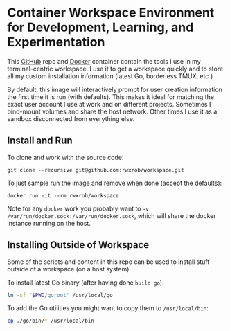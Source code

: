 # Container Workspace Environment for Development, Learning, and Experimentation

This [GitHub] repo and [Docker] container contain the tools I use in my
terminal-centric workspace. I use it to get a workspace quickly and to
store all my custom installation information (latest Go, borderless
TMUX, etc.)

By default, this image will interactively prompt for user creation
information the first time it is run (with defaults). This makes it
ideal for matching the exact user account I use at work and on different
projects. Sometimes I bind-mount volumes and share the host network.
Other times I use it as a sandbox disconnected from everything else.

[GitHub]: <https://github.com/rwxrob/base>
[Docker]: <https://hub.docker.com/r/rwxrob/base>

## Install and Run

To clone and work with the source code:

```
git clone --recursive git@github.com:rwxrob/workspace.git
```

To just sample run the image and remove when done (accept the defaults):

```
docker run -it --rm rwxrob/workspace
```

Note for any `docker` work you probably want to `-v
/var/run/docker.sock:/var/run/docker.sock`, which will share the docker
instance running on the host.

## Installing Outside of Workspace

Some of the scripts and content in this repo can be used to install
stuff outside of a workspace (on a host system).

To install latest Go binary (after having done `build go`):

```sh
ln -sf "$PWD/goroot" /usr/local/go
```

To add the Go utilities you might want to copy them to `/usr/local/bin`:

```sh
cp ./go/bin/* /usr/local/bin
```
